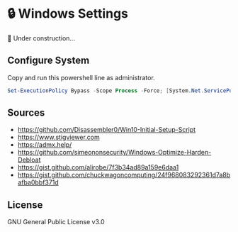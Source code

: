 # 🔒 Windows Settings

🚧 Under construction...

## Configure System

Copy and run this powershell line as administrator.

```powershell
Set-ExecutionPolicy Bypass -Scope Process -Force; [System.Net.ServicePointManager]::SecurityProtocol = [System.Net.ServicePointManager]::SecurityProtocol -bor 3072; iex ((New-Object System.Net.WebClient).DownloadString('https://raw.githubusercontent.com/milgradesec/windows-settings/master/windows10.ps1'))
```

## Sources

- <https://github.com/Disassembler0/Win10-Initial-Setup-Script>
- <https://www.stigviewer.com>
- <https://admx.help/>
- <https://github.com/simeononsecurity/Windows-Optimize-Harden-Debloat>
- <https://gist.github.com/alirobe/7f3b34ad89a159e6daa1>
- <https://gist.github.com/chuckwagoncomputing/24f968083292361d7a8bafba0bbf371d>

## License

GNU General Public License v3.0
